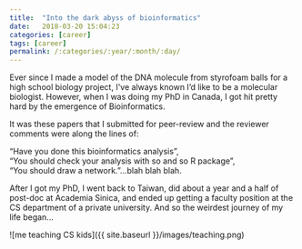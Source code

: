 ```yaml
---
title:  "Into the dark abyss of bioinformatics"
date:   2018-03-20 15:04:23
categories: [career]
tags: [career]
permalink: /:categories/:year/:month/:day/
---
```


Ever since I made a model of the DNA molecule from styrofoam balls for a high school biology project, I've always known I’d like to be a molecular biologist. However, when I was doing my PhD in Canada, I got hit pretty hard by the emergence of Bioinformatics.

It was these papers that I submitted for peer-review and the reviewer comments were along the lines of:

“Have you done this bioinformatics analysis”,<br> 
“You should check your analysis with so and so R package”, <br>
“You should draw a network.”...blah blah blah.<br>

After I got my PhD, I went back to Taiwan, did about a year and a half of post-doc at Academia Sinica, and ended up getting a faculty position at the CS department of a private university. And so the weirdest journey of my life began...

![me teaching CS kids]({{ site.baseurl }}/images/teaching.png)


